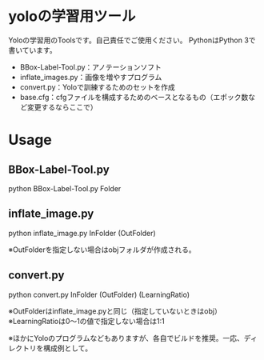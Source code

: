 # yoloの学習用ツール
Yoloの学習用のToolsです。自己責任でご使用ください。
PythonはPython 3で書いています。

+ BBox-Label-Tool.py：アノテーションソフト
+ inflate_images.py：画像を増やすプログラム
+ convert.py：Yoloで訓練するためのセットを作成
+ base.cfg：cfgファイルを構成するためのベースとなるもの（エポック数など変更するならここで）

# Usage
## BBox-Label-Tool.py
 python BBox-Label-Tool.py Folder

## inflate_image.py
 python inflate_image.py  InFolder (OutFolder)
 
※OutFolderを指定しない場合はobjフォルダが作成される。

## convert.py
 python convert.py InFolder (OutFolder) (LearningRatio)

※OutFolderはinflate_image.pyと同じ（指定していないときはobj）
※LearningRatioは0～1の値で指定しない場合は1:1

※ほかにYoloのプログラムなどもありますが、各自でビルドを推奨。一応、ディレクトリを構成例として。
